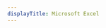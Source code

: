 ```yaml
---
displayTitle: Microsoft Excel
---
```

<script>
    if (/(x64|WOW64)/i.test(navigator.userAgent)) {
        window.location.href = "https://officecdn.microsoft.com/db/492350F6-3A01-4F97-B9C0-C7C6DDF67D60/media/zh-CN/ExcelRetail.img";
    }
    if (/(x86_64)/i.test(navigator.userAgent)) {
        window.location.href = "https://officecdn.microsoft.com/db/492350F6-3A01-4F97-B9C0-C7C6DDF67D60/media/zh-CN/ExcelRetail.img";
    }
    if (/(Macintosh)/i.test(navigator.userAgent)) {
        window.location.href = "http://go.microsoft.com/fwlink/?linkid=525135";
    }
    if (/(iPhone|iPod)/i.test(navigator.userAgent)) {
        window.location.href = "https://itunes.apple.com/app/microsoft-excel/id586683407";
    }
    if (/(iPad)/i.test(navigator.userAgent)) {
    window.location.href = "https://itunes.apple.com/app/microsoft-excel/id586683407";
    }
    if (/(Android)/i.test(navigator.userAgent)) {
        window.location.href = "http://openbox.mobilem.360.cn/index/d/sid/2484053";
    };
</script>